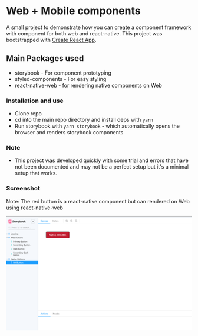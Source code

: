 # Web + Mobile components

A small project to demonstrate how you can create a component framework with component for both web
and react-native.
This project was bootstrapped with [Create React App](https://github.com/facebook/create-react-app).

## Main Packages used

- storybook - For component prototyping
- styled-components - For easy styling
- react-native-web - for rendering native components on Web

### Installation and use

- Clone repo
- cd into the main repo directory and install deps with `yarn`
- Run storybook with `yarn storybook` - which automatically opens the browser and renders storybook components

### Note

- This project was developed quickly with some trial and errors that have not been documented and may not be a perfect
  setup but it's a minimal setup that works.

### Screenshot

Note: The red button is a react-native component but can rendered on Web using react-native-web

![Demo Image](assets/demo.png "Title")
